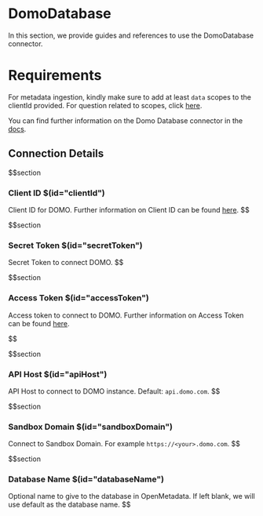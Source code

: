 # DomoDatabase

In this section, we provide guides and references to use the DomoDatabase connector.

# Requirements
For metadata ingestion, kindly make sure to add at least `data` scopes to the clientId provided. For question related to scopes, click [here](https://developer.domo.com/docs/authentication/quickstart-5).

You can find further information on the Domo Database connector in the [docs](https://docs.open-metadata.org/connectors/database/domo-database).

## Connection Details

$$section
### Client ID $(id="clientId")

Client ID for DOMO. Further information on Client ID can be found [here](https://docs.open-metadata.org/connectors/database/domo-database/troubleshoot#how-to-find-clientid).
$$

$$section
### Secret Token $(id="secretToken")

Secret Token to connect DOMO.
$$

$$section
### Access Token $(id="accessToken")

Access token to connect to DOMO. Further information on Access Token can be found [here](https://docs.open-metadata.org/connectors/database/domo-database/troubleshoot#where-to-find-accesstoken).
<!-- accessToken to be updated -->
$$

$$section
### API Host $(id="apiHost")

API Host to connect to DOMO instance. Default: `api.domo.com`.
$$

$$section
### Sandbox Domain $(id="sandboxDomain")

Connect to Sandbox Domain. For example `https://<your>.domo.com`.
$$

$$section
### Database Name $(id="databaseName")

Optional name to give to the database in OpenMetadata. If left blank, we will use default as the database name.
$$